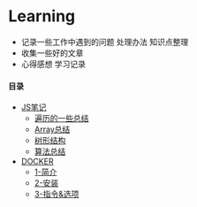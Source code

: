 # Learning

* 记录一些工作中遇到的问题 处理办法 知识点整理
* 收集一些好的文章
* 心得感想 学习记录

####  目录

- [JS笔记](https://github.com/SupaFan/Learning/tree/master/JS)
	- [遍历的一些总结](https://github.com/SupaFan/Learning/blob/master/JS/遍历的一些总结.md)
	- [Array总结](https://github.com/SupaFan/Learning/blob/master/JS/Array总结.md)
	- [树形结构](https://github.com/SupaFan/Learning/blob/master/JS/树形结构.md)
	- [算法总结](https://github.com/SupaFan/Learning/blob/master/JS/算法总结.md)
- [DOCKER](https://github.com/SupaFan/Learning/tree/master/DOCKER)
	- [1-简介](https://github.com/SupaFan/Learning/blob/master/DOCKER/1-简介.md)
	- [2-安装](https://github.com/SupaFan/Learning/blob/master/DOCKER/2-安装.md)
	- [3-指令&选项](https://github.com/SupaFan/Learning/blob/master/DOCKER/3-指令&选项.md)